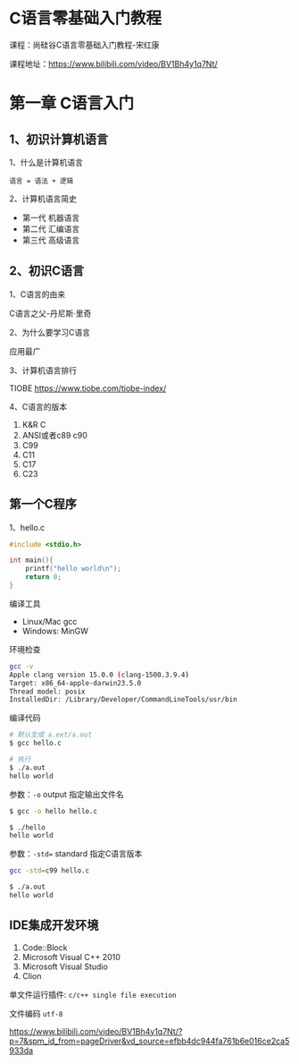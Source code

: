 # C语言零基础入门教程

课程：尚硅谷C语言零基础入门教程-宋红康

课程地址：https://www.bilibili.com/video/BV1Bh4y1q7Nt/

# 第一章 C语言入门

## 1、初识计算机语言

1、什么是计算机语言

```
语言 = 语法 + 逻辑
```

2、计算机语言简史

- 第一代 机器语言
- 第二代 汇编语言
- 第三代 高级语言

## 2、初识C语言

1、C语言的由来

C语言之父-丹尼斯·里奇

2、为什么要学习C语言

应用最广


3、计算机语言排行

TIOBE https://www.tiobe.com/tiobe-index/

4、C语言的版本

1. K&R C 
2. ANSI或者c89 c90
3. C99
4. C11
5. C17
6. C23

## 第一个C程序

1、hello.c

```c
#include <stdio.h>

int main(){
	printf("hello world\n");
	return 0;
}
```

编译工具

- Linux/Mac gcc
- Windows: MinGW

环境检查

```bash
gcc -v
Apple clang version 15.0.0 (clang-1500.3.9.4)
Target: x86_64-apple-darwin23.5.0
Thread model: posix
InstalledDir: /Library/Developer/CommandLineTools/usr/bin
```

编译代码

```bash
# 默认生成 a.ext/a.out
$ gcc hello.c

# 执行
$ ./a.out 
hello world
```

参数：`-o` output 指定输出文件名

```bash
$ gcc -o hello hello.c

$ ./hello 
hello world
```

参数：`-std=` standard 指定C语言版本

```bash
gcc -std=c99 hello.c

$ ./a.out 
hello world
```

## IDE集成开发环境

1. Code::Block
2. Microsoft Visual C++ 2010
3. Microsoft Visual Studio
4. Clion

单文件运行插件: `c/c++ single file execution`

文件编码 `utf-8`






https://www.bilibili.com/video/BV1Bh4y1q7Nt/?p=7&spm_id_from=pageDriver&vd_source=efbb4dc944fa761b6e016ce2ca5933da
